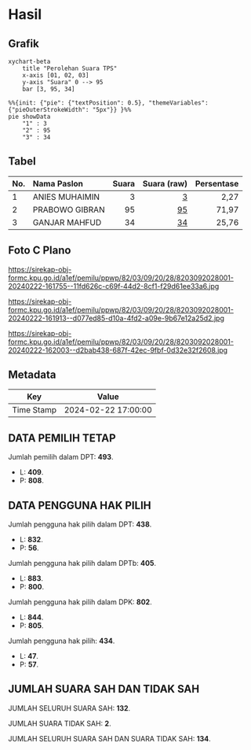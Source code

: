 # Hasil

## Grafik

```mermaid
xychart-beta
    title "Perolehan Suara TPS"
    x-axis [01, 02, 03]
    y-axis "Suara" 0 --> 95
    bar [3, 95, 34]
```

```mermaid
%%{init: {"pie": {"textPosition": 0.5}, "themeVariables": {"pieOuterStrokeWidth": "5px"}} }%%
pie showData
    "1" : 3
    "2" : 95
    "3" : 34
```

## Tabel

| No. | Nama Paslon    | Suara | Suara (raw) | Persentase |
|:--- |:-------------- | -----:| -----------:| ----------:|
| 1   | ANIES MUHAIMIN | 3     | [3][p-1]    | 2,27       |
| 2   | PRABOWO GIBRAN | 95    | [95][p-2]   | 71,97      |
| 3   | GANJAR MAHFUD  | 34    | [34][p-3]   | 25,76      |


[p-1]: https://github.com/gigit-pemilu/pemilu-2024-82-maluku-utara/blob/main/pilpres/hitung-suara/sub/82-maluku-utara/sub/03-halmahera-utara/sub/09-loloda-utara/sub/2028-momojiu/sub/001-tps/sub/paslon-1.txt
[p-2]: https://github.com/gigit-pemilu/pemilu-2024-82-maluku-utara/blob/main/pilpres/hitung-suara/sub/82-maluku-utara/sub/03-halmahera-utara/sub/09-loloda-utara/sub/2028-momojiu/sub/001-tps/sub/paslon-2.txt
[p-3]: https://github.com/gigit-pemilu/pemilu-2024-82-maluku-utara/blob/main/pilpres/hitung-suara/sub/82-maluku-utara/sub/03-halmahera-utara/sub/09-loloda-utara/sub/2028-momojiu/sub/001-tps/sub/paslon-3.txt

## Foto C Plano

https://sirekap-obj-formc.kpu.go.id/a1ef/pemilu/ppwp/82/03/09/20/28/8203092028001-20240222-161755--11fd626c-c69f-44d2-8cf1-f29d61ee33a6.jpg

https://sirekap-obj-formc.kpu.go.id/a1ef/pemilu/ppwp/82/03/09/20/28/8203092028001-20240222-161913--d077ed85-d10a-4fd2-a09e-9b67e12a25d2.jpg

https://sirekap-obj-formc.kpu.go.id/a1ef/pemilu/ppwp/82/03/09/20/28/8203092028001-20240222-162003--d2bab438-687f-42ec-9fbf-0d32e32f2608.jpg


## Metadata

| Key        | Value               |
| ---------- | ------------------- |
| Time Stamp | 2024-02-22 17:00:00 |


## DATA PEMILIH TETAP

Jumlah pemilih dalam DPT: **493**.
 * L: **409**.
 * P: **808**.

## DATA PENGGUNA HAK PILIH

Jumlah pengguna hak pilih dalam DPT: **438**.
 * L: **832**.
 * P: **56**.

Jumlah pengguna hak pilih dalam DPTb: **405**.
 * L: **883**.
 * P: **800**.

Jumlah pengguna hak pilih dalam DPK: **802**.
 * L: **844**.
 * P: **805**.

Jumlah pengguna hak pilih: **434**.
 * L: **47**.
 * P: **57**.

## JUMLAH SUARA SAH DAN TIDAK SAH

JUMLAH SELURUH SUARA SAH: **132**.

JUMLAH SUARA TIDAK SAH: **2**.

JUMLAH SELURUH SUARA SAH DAN SUARA TIDAK SAH: **134**.


